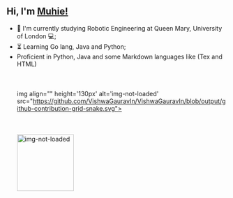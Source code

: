 ## Hi, I'm [Muhie!](https://github.com/Muhie) 
 
 








- :telescope: I'm currently studying Robotic Engineering at Queen Mary, University of London 💻;
- :hourglass_flowing_sand: Learning Go lang, Java and Python;
- Proficient in Python, Java and some Markdown languages like (Tex and HTML)
<br><br><br><br>
img align="" height='130px' alt='img-not-loaded' src="https://github.com/VishwaGauravIn/VishwaGauravIn/blob/output/github-contribution-grid-snake.svg">
<br><br><br><br>
<img align="" height='130px' alt='img-not-loaded' src="https://github-readme-stats.vercel.app/api?username=Muhie&hide_title=true&show_icons=true&include_all_commits=true&line_height=21&bg_color=0,EC6C6C,FFD479,FFFC79,73FA79&theme=graywhite"> </img>

